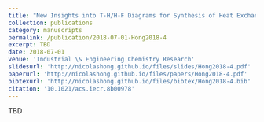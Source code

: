 ```yaml
---
title: "New Insights into T-H/H-F Diagrams for Synthesis of Heat Exchanger Networks inside Heat Integrated Water Allocation Networks"
collection: publications
category: manuscripts
permalink: /publication/2018-07-01-Hong2018-4
excerpt: TBD
date: 2018-07-01
venue: 'Industrial \& Engineering Chemistry Research'
slidesurl: 'http://nicolashong.github.io/files/slides/Hong2018-4.pdf'
paperurl: 'http://nicolashong.github.io/files/papers/Hong2018-4.pdf'
bibtexurl: 'http://nicolashong.github.io/files/bibtex/Hong2018-4.bib'
citation: '10.1021/acs.iecr.8b00978'
---
```


TBD
